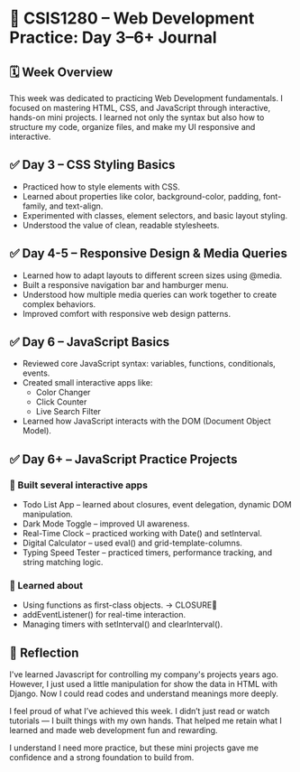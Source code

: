 # 📓 CSIS1280 – Web Development Practice: Day 3–6+ Journal

## 🗓️ Week Overview

This week was dedicated to practicing Web Development fundamentals. I focused on mastering HTML, CSS, and JavaScript through interactive, hands-on mini projects. I learned not only the syntax but also how to structure my code, organize files, and make my UI responsive and interactive.

## ✅ Day 3 – CSS Styling Basics

- Practiced how to style elements with CSS.
- Learned about properties like color, background-color, padding, font-family, and text-align.
- Experimented with classes, element selectors, and basic layout styling.
- Understood the value of clean, readable stylesheets.

## ✅ Day 4-5 – Responsive Design & Media Queries

- Learned how to adapt layouts to different screen sizes using @media.
- Built a responsive navigation bar and hamburger menu.
- Understood how multiple media queries can work together to create complex behaviors.
- Improved comfort with responsive web design patterns.

## ✅ Day 6 – JavaScript Basics

- Reviewed core JavaScript syntax: variables, functions, conditionals, events.
- Created small interactive apps like:
  - Color Changer
  - Click Counter
  - Live Search Filter
- Learned how JavaScript interacts with the DOM (Document Object Model).

## ✅ Day 6+ – JavaScript Practice Projects

### 🚀 Built several interactive apps

- Todo List App – learned about closures, event delegation, dynamic DOM manipulation.
- Dark Mode Toggle – improved UI awareness.
- Real-Time Clock – practiced working with Date() and setInterval.
- Digital Calculator – used eval() and grid-template-columns.
- Typing Speed Tester – practiced timers, performance tracking, and string matching logic.

### 🌌 Learned about

- Using functions as first-class objects. -> CLOSURE📌
- addEventListener() for real-time interaction.
- Managing timers with setInterval() and clearInterval().

## 💭 Reflection

I've learned Javascript for controlling my company's projects years ago. However, I just used a little manipulation for show the data in HTML with Django.
Now I could read codes and understand meanings more deeply.

I feel proud of what I’ve achieved this week. I didn’t just read or watch tutorials — I built things with my own hands. That helped me retain what I learned and made web development fun and rewarding.

I understand I need more practice, but these mini projects gave me confidence and a strong foundation to build from.
